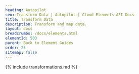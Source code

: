 ```yaml
---
heading: Autopilot
seo: Transform Data | Autopilot | Cloud Elements API Docs
title: Transform Data
description: Transform and map data.
layout: docs
breadcrumbs: /docs/elements.html
elementId: 503
parent: Back to Element Guides
order: 25
sitemap: false
---
```


{% include transformations.md %}
